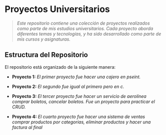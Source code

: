 <!-- Autor: Daniel Benjamin Perez Morales -->
<!-- GitHub: https://github.com/DanielPerezMoralesDev13 -->
<!-- Correo electrónico: danielperezdev@proton.me  -->
# **Proyectos Universitarios**

> _Este repositorio contiene una colección de proyectos realizados como parte de mis estudios universitarios. Cada proyecto aborda diferentes temas y tecnologías, y ha sido desarrollado como parte de mis cursos y asignaturas._

## **Estructura del Repositorio**

El repositorio está organizado de la siguiente manera:

- **Proyecto 1:** _El primer proyecto fue hacer una cajero en pseint._

- **Proyecto 2:** _El segundo fue igual al primero pero en c._

- **Proyecto 3:** _El tercer proyecto fue hacer un servicio de aerolínea comprar boletos, cancelar boletos. Fue un proyecto para practicar el CRUD._

- **Proyecto 4:** _El cuarto proyecto fue hacer una sistema de ventas comprar productos por categorias, eliminar productos y hacer una factura al final_
